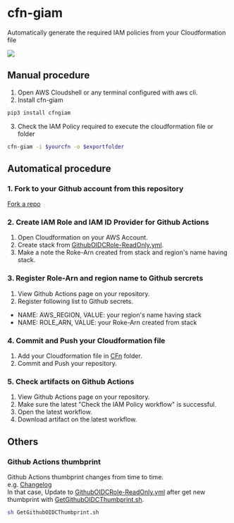 # cfn-giam

Automatically generate the required IAM policies from your Cloudformation file

![](img/architecture.drawio.svg)

## Manual procedure

1. Open AWS Cloudshell or any terminal configured with aws cli.
2. Install cfn-giam
```sh
pip3 install cfngiam
```
3. Check the IAM Policy required to execute the cloudformation file or folder
```sh
cfn-giam -i $yourcfn -o $exportfolder
```

## Automatical procedure

### 1. Fork to your Github account from this repository

[Fork a repo](https://docs.github.com/ja/get-started/quickstart/fork-a-repo)

### 2. Create IAM Role and IAM ID Provider for Github Actions

1. Open Cloudformation on your AWS Account.
2. Create stack from [GithubOIDCRole-ReadOnly.yml](./GithubOIDCRole-ReadOnly.yml).
3. Make a note the Roke-Arn created from stack and region's name having stack.

### 3. Register Role-Arn and region name to Github sercrets

1. View Github Actions page on your repository.
2. Register following list to Github secrets.
  * NAME: AWS_REGION, VALUE: your region's name having stack
  * NAME: ROLE_ARN, VALUE: your Roke-Arn created from stack

### 4. Commit and Push your Cloudformation file

1. Add your Cloudformation file in [CFn](./CFn/) folder.
2. Commit and Push your repository.

### 5. Check artifacts on Github Actions

1. View Github Actions page on your repository.
2. Make sure the latest "Check the IAM Policy workflow" is successful.
3. Open the latest workflow.
4. Download artifact on the latest workflow.

## Others

### Github Actions thumbprint

Github Actions thumbprint changes from time to time.  
e.g. [Changelog](https://github.blog/changelog/2022-01-13-github-actions-update-on-oidc-based-deployments-to-aws/)  
In that case, Update to [GithubOIDCRole-ReadOnly.yml](./GithubOIDCRole-ReadOnly.yml) after get new thumbprint with [GetGithubOIDCThumbprint.sh](src/GetGithubOIDCThumbprint.sh).
```sh
sh GetGithubOIDCThumbprint.sh
```


